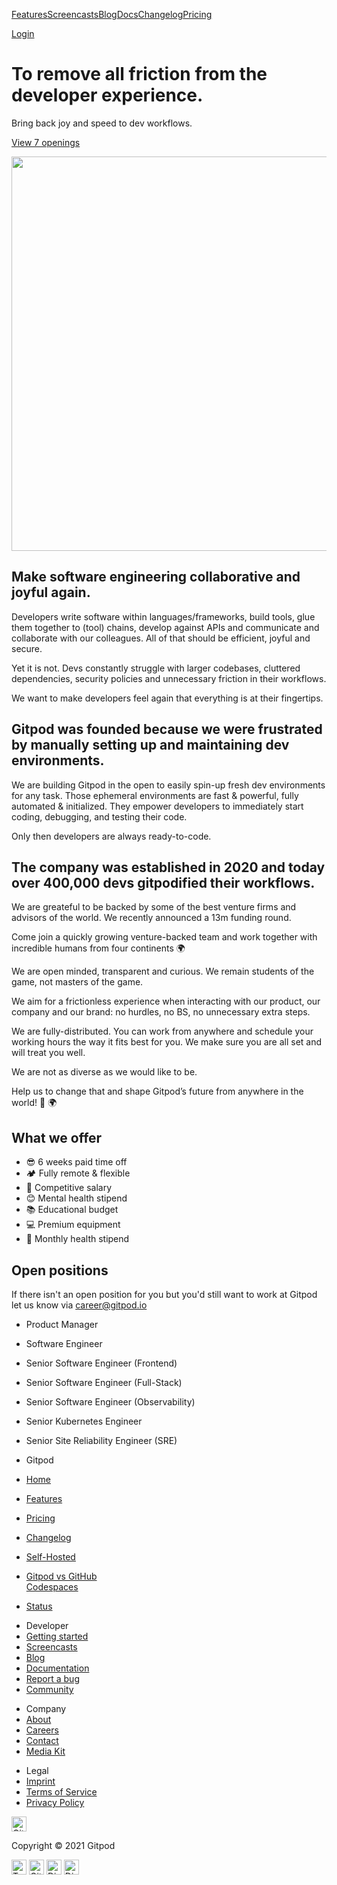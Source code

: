 <a href="/features" class="text-black text-p-large sm:text-dark-grey sm:hover:text-black sm:focus:text-black svelte-qtdv9u">Features</a><a href="/screencasts" class="text-black text-p-large sm:text-dark-grey sm:hover:text-black sm:focus:text-black svelte-qtdv9u highlighted">Screencasts</a><a href="/blog" class="text-black text-p-large sm:text-dark-grey sm:hover:text-black sm:focus:text-black svelte-qtdv9u">Blog</a><a href="/docs" class="text-black text-p-large sm:text-dark-grey sm:hover:text-black sm:focus:text-black svelte-qtdv9u">Docs</a><a href="/changelog" class="text-black text-p-large sm:text-dark-grey sm:hover:text-black sm:focus:text-black svelte-qtdv9u">Changelog</a><a href="/pricing" class="text-black text-p-large sm:text-dark-grey sm:hover:text-black sm:focus:text-black svelte-qtdv9u">Pricing</a>

<a href="https://gitpod.io/login/" class="flex items-center justify-center h-8 w-20 rounded-xl bg-black font-bold text-off-white text-sm focus:text-off-white focus:bg-black-hover hover:text-off-white hover:bg-black-hover">Login</a>

To remove all friction from the developer experience.
=====================================================

Bring back joy and speed to dev workflows.

<a href="#jobs" class="btn-conversion">View 7 openings</a>

<img src="/images/illustration-zoom.jpg" class="heroImage svelte-17abvbb" width="1136" height="631" />

Make software engineering collaborative and joyful again.
---------------------------------------------------------

Developers write software within languages/frameworks, build tools, glue them together to (tool) chains, develop against APIs and communicate and collaborate with our colleagues. All of that should be efficient, joyful and secure.

Yet it is not. Devs constantly struggle with larger codebases, cluttered dependencies, security policies and unnecessary friction in their workflows.

We want to make developers feel again that everything is at their fingertips.

Gitpod was founded because we were frustrated by manually setting up and maintaining dev environments.
------------------------------------------------------------------------------------------------------

We are building Gitpod in the open to easily spin-up fresh dev environments for any task. Those ephemeral environments are fast & powerful, fully automated & initialized. They empower developers to immediately start coding, debugging, and testing their code.

Only then developers are always ready-to-code.

The company was established in 2020 and today over 400,000 devs gitpodified their workflows.
--------------------------------------------------------------------------------------------

We are greateful to be backed by some of the best venture firms and advisors of the world. We recently announced a 13m funding round.

Come join a quickly growing venture-backed team and work together with incredible humans from four continents 🌍

We are open minded, transparent and curious. We remain students of the game, not masters of the game.

We aim for a frictionless experience when interacting with our product, our company and our brand: no hurdles, no BS, no unnecessary extra steps.

We are fully-distributed. You can work from anywhere and schedule your working hours the way it fits best for you. We make sure you are all set and will treat you well.

We are not as diverse as we would like to be.

Help us to change that and shape Gitpod’s future from anywhere in the world! 🌈 🌍

What we offer
-------------

-   😎 6 weeks paid time off
-   🏕 Fully remote & flexible
-   💸 Competitive salary
-   😊 Mental health stipend
-   📚 Educational budget
-   💻 Premium equipment
-   💪 Monthly health stipend

Open positions
--------------

If there isn't an open position for you but you'd still want to work at Gitpod let us know via <career@gitpod.io>

-   Product Manager

-   Software Engineer

-   Senior Software Engineer (Frontend)

-   Senior Software Engineer (Full-Stack)

-   Senior Software Engineer (Observability)

-   Senior Kubernetes Engineer

-   Senior Site Reliability Engineer (SRE)

-   Gitpod
-   <a href="/" class="svelte-1ivs93t">Home</a>
-   <a href="/features" class="svelte-1ivs93t">Features</a>
-   <a href="/pricing" class="svelte-1ivs93t">Pricing</a>
-   <a href="/changelog" class="svelte-1ivs93t">Changelog</a>
-   <a href="/self-hosted" class="svelte-1ivs93t">Self-Hosted</a>
-   <a href="/gitpod-vs-github-codespaces" class="svelte-1ivs93t">Gitpod vs GitHub<br />
    Codespaces</a>
-   <a href="https://www.gitpodstatus.com/" class="svelte-1ivs93t">Status</a>

<!-- -->

-   Developer
-   <a href="/#get-started" class="svelte-1ivs93t">Getting started</a>
-   <a href="/screencasts" class="svelte-1ivs93t">Screencasts</a>
-   <a href="/blog" class="svelte-1ivs93t">Blog</a>
-   <a href="/docs" class="svelte-1ivs93t">Documentation</a>
-   <a href="https://github.com/gitpod-io/gitpod/issues/new?template=bug_report.md" class="svelte-1ivs93t">Report a bug</a>
-   <a href="https://community.gitpod.io" class="svelte-1ivs93t">Community</a>

<!-- -->

-   Company
-   <a href="/about" class="svelte-1ivs93t">About</a>
-   <a href="/careers" class="highlighted svelte-1ivs93t">Careers</a>
-   <a href="/contact" class="svelte-1ivs93t">Contact</a>
-   <a href="/media-kit" class="svelte-1ivs93t">Media Kit</a>

<!-- -->

-   Legal
-   <a href="/imprint" class="svelte-1ivs93t">Imprint</a>
-   <a href="/terms" class="svelte-1ivs93t">Terms of Service</a>
-   <a href="/privacy" class="svelte-1ivs93t">Privacy Policy</a>

<a href="/" class="svelte-1ivs93t"></a>

<img src="/svg/logo-textless.svg" alt="Gitpod" width="24" height="24" />

<span class="ml-macro">Copyright © 2021 Gitpod</span>

<a href="https://twitter.com/gitpod" class="footer__social-link svelte-1ivs93t"><img src="/svg/brands/twitter.svg" alt="Twitter" width="24" height="24" /></a> <a href="https://github.com/gitpod-io" class="footer__social-link svelte-1ivs93t"><img src="/svg/brands/github.svg" alt="GitHub" width="24" height="24" /></a> <a href="https://community.gitpod.io/" class="footer__social-link svelte-1ivs93t"><img src="/svg/brands/discourse.svg" alt="Discourse" width="24" height="24" /></a> <a href="https://www.gitpod.io/chat" class="footer__social-link svelte-1ivs93t"><img src="/svg/brands/discord.svg" alt="Discord" width="24" height="24" /></a>
